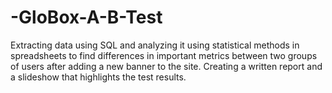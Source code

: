 # -GloBox-A-B-Test
Extracting data using SQL and analyzing it using statistical methods in spreadsheets to find differences in important metrics between two groups of users after adding a new banner to the site. Creating a written report and a slideshow that highlights the test results.
